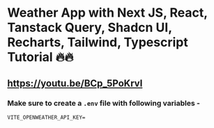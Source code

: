 # Weather App with Next JS, React, Tanstack Query, Shadcn UI, Recharts, Tailwind, Typescript Tutorial 🔥🔥
## https://youtu.be/BCp_5PoKrvI



### Make sure to create a `.env` file with following variables -

```
VITE_OPENWEATHER_API_KEY=
```
